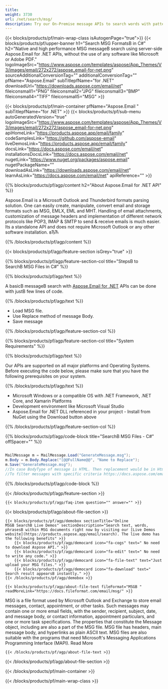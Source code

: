 ```yaml
---
title:  
weight: 3730
url: /net/search/msg/ 
description: Try our On-Premise message APIs to search words with pattern in MSG file on .NET Framework, .NET Core, and Xamarin Platforms.
---
```


{{< blocks/products/pf/main-wrap-class isAutogenPage="true">}}
{{< blocks/products/pf/upper-banner h1="Search MSG FormatsВ in C#" h2="Native and high performance MSG messageВ search using server-side Aspose.Email for .NET APIs, without the use of any software like Microsoft or Adobe PDF." logoImageSrc="https://www.aspose.com/templates/aspose/App_Themes/V3/images/email/272x272/aspose_email-for-net.png" sourceAdditionalConversionTag="" additionalConversionTag="" pfName="Aspose.Email" subTitlepfName="for .NET" downloadUrl="https://downloads.aspose.com/email/net" fileiconsmall1="PNG" fileiconsmall2="JPG" fileiconsmall3="BMP" fileiconsmall4="TIFF" fileiconsmall5="MSG" >}}

{{< blocks/products/pf/main-container pfName="Aspose.Email " subTitlepfName="for .NET" >}}
{{< blocks/products/pf/sub-menu autoGeneratedVersion="true" logoImageSrc="https://www.aspose.com/templates/aspose/App_Themes/V3/images/email/272x272/aspose_email-for-net.png" apiHomeLink="https://products.aspose.app/email/family" codeSamplesLink="https://github.com/aspose-email" liveDemosLink="https://products.aspose.app/email/family" docsLink="https://docs.aspose.com/email/net" installationsDocsLink="https://docs.aspose.com/email/net" nugetLink="https://www.nuget.org/packages/aspose.email" nugetPackageName="" downloadAsLink="https://downloads.aspose.com/email/net" learnAsLink="https://docs.aspose.com/email/net" apiReference="" >}}

{{% blocks/products/pf/agp/content h2="About Aspose.Email for .NET API" %}}

 Aspose.Email is a Microsoft Outlook and Thunderbird formats parsing solution. One can easily create, manipulate, convert email and storage formats such as MSG, EMLX, EML and MHT. Handling of email attachments, customization of message headers and implementation of different network protocols like POP3, IMAP & SMTP to send & receive emails is much easier. Its a standalone API and does not require Microsoft Outlook or any other software installation. вЂЋ

{{% /blocks/products/pf/agp/content %}}

{{< blocks/products/pf/agp/feature-section isGrey="true" >}}

{{% blocks/products/pf/agp/feature-section-col title="StepsВ to SearchВ MSG Files in C#" %}}

{{% blocks/products/pf/agp/text %}}

 A basicВ messageВ search with
 [Aspose.Email for .NET](https://products.aspose.com/email/net) 
 APIs can be done with justВ few lines of code.

{{% /blocks/products/pf/agp/text %}}

+  Load MSG file.
+  Use Replace method of message Body.
+  Save message

{{% /blocks/products/pf/agp/feature-section-col %}}

{{% blocks/products/pf/agp/feature-section-col title="System Requirements" %}}

{{% blocks/products/pf/agp/text %}}

 Our APIs are supported on all major platforms and Operating Systems. Before executing the code below, please make sure that you have the following prerequisites on your system.

{{% /blocks/products/pf/agp/text %}}

-  Microsoft Windows or a compatible OS with .NET Framework, .NET Core, and Xamarin Platforms
-  Development environment like Microsoft Visual Studio
-  Aspose.Email for .NET DLL referenced in your project - Install from NuGet using the Download button above

{{% /blocks/products/pf/agp/feature-section-col %}}

{{% blocks/products/pf/agp/code-block title="SearchВ MSG Files - C#" offSpacer="" %}}

```cs

MailMessage m = MailMessage.Load("GenerateMessage.msg");
m.Body = m.Body.Replace("[@@FullName@@", "Name to Replace");
m.Save("GenerateMessage.msg");
//In case BodyType of message is HTML. Then replacement would be in HtmlBody rather than Body alone.
//To filter messages with specific criteria https://docs.aspose.com/email/net/filter-messages-from-server-using-imap-client/  

```

{{% /blocks/products/pf/agp/code-block %}}

{{< /blocks/products/pf/agp/feature-section >}}

    {{< blocks/products/pf/agp/faq-item question="" answer="" >}}
 

<!-- aboutfile Starts -->

{{< blocks/products/pf/agp/about-file-section >}}

    {{< blocks/products/pf/agp/demobox sectionTitle="Online MSGВ SearchВ Live Demos" sectionDescription="Search text, words, phrasesВ within MSG documents right now by visiting our [Live Demos website](https://products.aspose.app/email/search). The live demo has the following benefits" >}}
        {{< blocks/products/pf/agp/democard icon="fa-cogs" text=" No need to download Aspose API." >}}
        {{< blocks/products/pf/agp/democard icon="fa-edit" text=" No need to write any code." >}}
        {{< blocks/products/pf/agp/democard icon="fa-file-text" text="Just upload your MSG files." >}}
        {{< blocks/products/pf/agp/democard icon="fa-download" text=" Search result appearsВ instantly." >}}
    {{< /blocks/products/pf/agp/demobox >}}

    {{< blocks/products/pf/agp/about-file-text fileFormat="MSGВ " readMoreLink="https://docs.fileformat.com/email/msg/" >}}
MSG is a file format used by Microsoft Outlook and Exchange to store email messages, contact, appointment, or other tasks. Such messages may contain one or more email fields, with the sender, recipient, subject, date, and message body, or contact information, appointment particulars, and one or more task specifications. The properties that constitute the Message object, including are also a part of the MSG file.  MSG file has headers, main message body, and hyperlinks as plain ASCII text. MSG files are also suitable with the programs that need Microsoft's Messaging Applications Programming Interface (MAPI). Read More

    {{< /blocks/products/pf/agp/about-file-text >}}

{{< /blocks/products/pf/agp/about-file-section >}}

<!-- aboutfile Ends -->

{{< /blocks/products/pf/main-container >}}
    
{{< /blocks/products/pf/main-wrap-class >}}